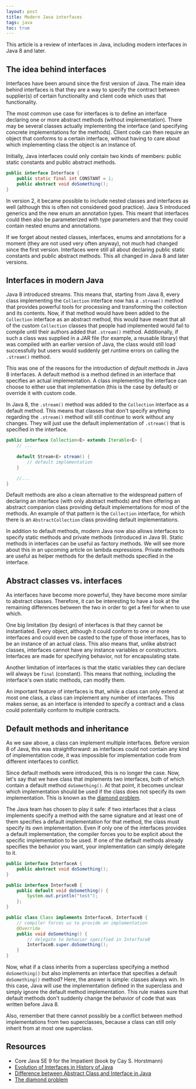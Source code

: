 ```yaml
---
layout: post
title: Modern Java interfaces
tags: java
toc: true
---
```


This article is a review of interfaces in Java, including modern interfaces in Java 8 and later.

## The idea behind interfaces

Interfaces have been around since the first version of Java. The main idea behind interfaces is that they are a way to specify the contract between supplier(s) of certain functionality and client code which uses that functionality.

The most common use case for interfaces is to define an interface declaring one or more abstract methods (without implementation). There may be several classes actually implementing the interface (and specifying concrete implementations for the methods). Client code can then require an object that conforms to a certain interface, without having to care about which implementing class the object is an instance of.

Initially, Java interfaces could only contain two kinds of members: public static constants and public abstract methods.

```java
public interface Interface {    
    public static final int CONSTANT = 1;    
    public abstract void doSomething();
}
```

In version 2, it became possible to include nested classes and interfaces as well (although this is often not considered good practice). Java 5 introduced generics and the new enum an annotation types. This meant that interfaces could then also be parameterized with type parameters and that they could contain nested enums and annotations.

If we forget about nested classes, interfaces, enums and annotations for a moment (they are not used very often anyway), not much had changed since the first version. Interfaces were still all about declaring public static constants and public abstract methods. This all changed in Java 8 and later versions.

## Interfaces in modern Java

Java 8 introduced streams. This means that, starting from Java 8, every class implementing the `Collection` interface now has a `.stream()` method that provides powerful tools for processing and transforming the collection and its contents. Now, if that method would have been added to the `Collection` interface as an abstract method, this would have meant that all of the custom `Collection` classes that people had implemented would fail to compile until their authors added that `.stream()` method. Additionally, if such a class was supplied in a JAR file (for example, a  reusable library) that was compiled with an earlier version of Java, the class would still load successfully but users would suddenly get runtime errors on calling the `.stream()` method.

This was one of the reasons for the introduction of *default methods* in Java 8 interfaces. A default method is a method defined in an interface that specifies an actual implementation. A class implementing the interface can choose to either use that implementation (this is the case by default) or override it with custom code.

In Java 8, the `.stream()` method was added to the  `Collection` interface as a default method. This means that classes that don't specify anything regarding the `.stream()` method will still continue to work without any changes. They will just use the default implementation of `.stream()` that is specified in the interface.

```java
public interface Collection<E> extends Iterable<E> {
    // ...    
    
    default Stream<E> stream() { 
        // default implementation
    }

    //...
}
```

Default methods are also a clean alternative to the widespread pattern of declaring an interface (with only abstract methods) and then offering an abstract companion class providing default implementations for most of the methods. An example of that pattern is the `Collection` interface, for which there is an `AbstractCollection` class providing default implementations.

In addition to default methods, modern Java now also allows interfaces to specify static methods and private methods (introduced in Java 9). Static methods in interfaces can be useful as factory methods. We will see more about this in an upcoming article on lambda expressions. Private methods are useful as helper methods for the default methods specified in the interface.

## Abstract classes vs. interfaces

As interfaces have become more powerful, they have become more similar to abstract classes. Therefore, it can be interesting to have a look at the remaining differences between the two in order to get a feel for when to use which.

One big limitation (by design) of interfaces is that they cannot be instantiated. Every object, although it could conform to one or more interfaces and could even be casted to the type of those interfaces, has to be an instance of an actual class. This also means that, unlike abstract classes, interfaces cannot have any instance variables or constructors. Interfaces are made for specifying behavior, not for encapsulating state.

Another limitation of interfaces is that the static variables they can declare will always be `final` (constant). This means that nothing, including the interface's own static methods, can modify them.

An important feature of interfaces is that, while a class can only extend at most one class, a class can implement any number of interfaces. This makes sense, as an interface is intended to specify a contract and a class could potentially conform to multiple contracts.

## Default methods and inheritance

As we saw above, a class can implement multiple interfaces. Before version 8 of Java, this was straightforward: as interfaces could not contain any kind of implementation code, it was impossible for implementation code from different interfaces to conflict.

Since default methods were introduced, this is no longer the case. Now, let's say that we have class that implements two interfaces, both of which contain a default method `doSomething()`. At that point, it becomes unclear which implementation should be used if the class does not specify its own implementation. This is known as the [diamond problem](https://en.wikipedia.org/wiki/Multiple_inheritance#The_diamond_problem).

The Java team has chosen to play it safe: if two interfaces that a class implements specify a method with the same signature and at least one of them specifies a default implementation for that method, the class must specify its own implementation. Even if only one of the interfaces provides a default implementation, the compiler forces you to be explicit about the specific implementation to be used. If one of the default methods already specifies the behavior you want, your implementation can simply delegate to it.

```java
public interface InterfaceA {    
    public abstract void doSomething();
}

public interface InterfaceB {    
    public default void doSomething() {
        System.out.println("test");
    };
}

public class Class implements InterfaceA, InterfaceB {
    // compiler forces us to provide an implementation
    @Override
    public void doSomething() {
        // delegate to behavior specified in InterfaceB
        InterfaceB.super.doSomething();
    }
}
```

Now, what if a class inherits from a superclass specifying a method `doSomething()` but also implements an interface that specifies a default `doSomething()` method? Here, the answer is simple: classes always win. In this case, Java will use the implementation defined in the superclass and simply ignore the default method implementation. This rule makes sure that default methods don't suddenly change the behavior of code that was written before Java 8.

Also, remember that there cannot possibly be a conflict between method implementations from two superclasses, because a class can still only inherit from at most one superclass.

## Resources

- Core Java SE 9 for the Impatient (book by Cay S. Horstmann)
- [Evolution of Interfaces in History of Java](https://dzone.com/articles/evolution-of-interface-in-history-of-java)
- [Difference between Abstract Class and Interface in Java](https://www.geeksforgeeks.org/difference-between-abstract-class-and-interface-in-java/)
- [The diamond problem](https://en.wikipedia.org/wiki/Multiple_inheritance#The_diamond_problem)